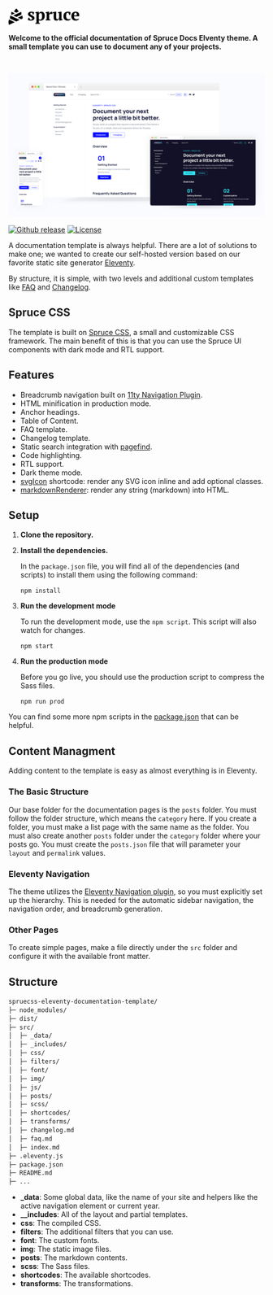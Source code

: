 <p>
    <a href="https://sprucecss.com/">
        <br>
        <picture>
            <source media="(prefers-color-scheme: light)" srcset="./.github/spruce-logo-dark.svg">
            <source media="(prefers-color-scheme: dark)" srcset="./.github/spruce-logo-light.svg">
            <img alt="Spruce CSS" width="140" src="./.github/spruce-logo-dark.svg">
        </picture>
        <br>
    </a>
</p>

**Welcome to the official documentation of **Spruce Docs** Elventy theme. A small template you can use to document any of your projects.**

<br>

![The preview image of the theme.](./.github/spruce-docs-preview-mockup-2.png)


[![Github release](https://img.shields.io/github/v/release/conedevelopment/sprucecss-eleventy-documentation-template?color=2350f6&logo=github&logoColor=white&style=for-the-badge)](https://github.com/conedevelopment/sprucecss-eleventy-documentation-template/releases/latest)
[![License](https://img.shields.io/badge/license-MIT-2350f6?style=for-the-badge)](https://github.com/conedevelopment/sprucecss-eleventy-documentation-template/blob/main/LICENSE)

A documentation template is always helpful. There are a lot of solutions to make one; we wanted to create our self-hosted version based on our favorite static site generator [Eleventy](https://www.11ty.dev/).

By structure, it is simple, with two levels and additional custom templates like [FAQ]([/faq/](https://eleventy-documentation.sprucecss.com/faq/)) and [Changelog]([/changelog/](https://eleventy-documentation.sprucecss.com/changelog/)).

## Spruce CSS

The template is built on [Spruce CSS](https://sprucecss.com/), a small and customizable CSS framework. The main benefit of this is that you can use the Spruce UI components with dark mode and RTL support.

## Features

- Breadcrumb navigation built on [11ty Navigation Plugin](https://www.11ty.dev/docs/plugins/navigation/).
- HTML minification in production mode.
- Anchor headings.
- Table of Content.
- FAQ template.
- Changelog template.
- Static search integration with [pagefind](https://pagefind.app/).
- Code highlighting.
- RTL support.
- Dark theme mode.
- [svgIcon](https://github.com/conedevelopment/sprucecss-eleventy-documentation-template/blob/main/src/shortcodes/svg-icon.js) shortcode: render any SVG icon inline and add optional classes.
- [markdownRenderer](https://github.com/conedevelopment/sprucecss-eleventy-documentation-template/blob/main/src/shortcodes/markdown-render.js): render any string (markdown) into HTML.

## Setup

1. **Clone the repository.**

2. **Install the dependencies.**

    In the `package.json` file, you will find all of the dependencies (and scripts) to install them using the following command:

    ```shell
    npm install
    ```

3. **Run the development mode**

    To run the development mode, use the `npm script`.   This script will also watch for changes.

    ```shell
    npm start
    ```

4. **Run the production mode**

    Before you go live, you should use the production script to compress the Sass files.

    ```shell
    npm run prod
    ```

You can find some more npm scripts in the [package.json](https://github.com/conedevelopment/sprucecss-eleventy-documentation-template/blob/main/package.json) that can be helpful.

## Content Managment

Adding content to the template is easy as almost everything is in Eleventy.

### The Basic Structure

Our base folder for the documentation pages is the `posts` folder. You must follow the folder structure, which means the `category` here. If you create a folder, you must make a list page with the same name as the folder. You must also create another `posts` folder under the `category` folder where your posts go. You must create the `posts.json` file that will parameter your `layout` and `permalink` values.

### Eleventy Navigation

The theme utilizes the [Eleventy Navigation plugin](https://www.11ty.dev/docs/plugins/navigation/), so you must explicitly set up the hierarchy. This is needed for the automatic sidebar navigation, the navigation order, and breadcrumb generation.

### Other Pages

To create simple pages, make a file directly under the `src` folder and configure it with the available front matter.

## Structure

```html
spruecss-eleventy-documentation-template/
├─ node_modules/
├─ dist/
├─ src/
│  ├─ _data/
│  ├─ _includes/
│  ├─ css/
│  ├─ filters/
│  ├─ font/
│  ├─ img/
│  ├─ js/
│  ├─ posts/
│  ├─ scss/
│  ├─ shortcodes/
│  ├─ transforms/
│  ├─ changelog.md
│  ├─ faq.md
│  ├─ index.md
├─ .eleventy.js
├─ package.json
├─ README.md
├─ ...

```

- **_data**: Some global data, like the name of your site and helpers like the active navigation element or current year.
- **__includes**: All of the layout and partial templates.
- **css**: The compiled CSS.
- **filters**: The additional filters that you can use.
- **font**: The custom fonts.
- **img**: The static image files.
- **posts**: The markdown contents.
- **scss**: The Sass files.
- **shortcodes**: The available shortcodes.
- **transforms**: The transformations.